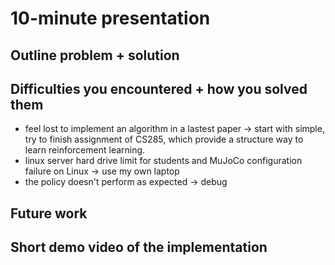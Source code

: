 # 10-minute presentation

## Outline problem + solution




## Difficulties you encountered + how you solved them
- feel lost to implement an algorithm in a lastest paper -> start with simple, try to finish assignment of CS285, which provide a structure way to learn reinforcement learning. 
- linux server hard drive limit for students and MuJoCo configuration failure on Linux -> use my own laptop
- the policy doesn't perform as expected -> debug




## Future work




## Short demo video of the implementation
